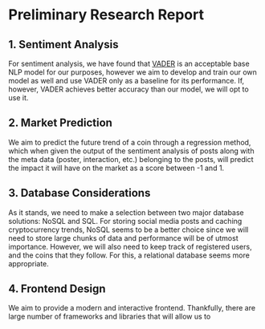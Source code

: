 # Preliminary Research Report

## 1. Sentiment Analysis
For sentiment analysis, we have found that [VADER](https://github.com/cjhutto/vaderSentiment) is an acceptable base NLP model for our purposes, however we aim to develop and train our own model as well and use VADER only as a baseline for its performance. If, however, VADER achieves better accuracy than our model, we will opt to use it.

## 2. Market Prediction
We aim to predict the future trend of a coin through a regression method, which when given the output of the sentiment analysis of posts along with the meta data (poster, interaction, etc.) belonging to the posts, will predict the impact it will have on the market as a score between -1 and 1.

## 3. Database Considerations
As it stands, we need to make a selection between two major database solutions: NoSQL and SQL. For storing social media posts and caching cryptocurrency trends, NoSQL seems to be a better choice since we will need to store large chunks of data and performance will be of utmost importance. However, we will also need to keep track of registered users, and the coins that they follow. For this, a relational database seems more appropriate. 

## 4. Frontend Design
We aim to provide a modern and interactive frontend. Thankfully, there are large number of frameworks and libraries that will allow us to 
